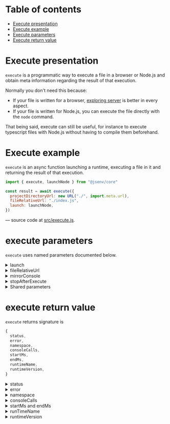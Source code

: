 # Table of contents

- [Execute presentation](#execute-presentation)
- [Execute example](#execute-example)
- [Execute parameters](#execute-parameters)
- [Execute return value](#execute-return-value)

# Execute presentation

`execute` is a programmatic way to execute a file in a browser or Node.js and obtain meta information regarding the result of that execution.

Normally you don't need this because:

- If your file is written for a browser, [exploring server](../exploring/readme.md) is better in every aspect.
- If your file is written for Node.js, you can execute the file directly with the `node` command.

That being said, execute can still be useful, for instance to execute typescript files with Node.js without having to compile them beforehand.

# Execute example

`execute` is an async function launching a runtime, executing a file in it and returning the result of that execution.

```js
import { execute, launchNode } from "@jsenv/core"

const result = await execute({
  projectDirectoryUrl: new URL("./", import.meta.url),
  fileRelativeUrl: "./index.js",
  launch: launchNode,
})
```

— source code at [src/execute.js](../../src/execute.js).

# execute parameters

`execute` uses named parameters documented below.

<details>
  <summary>launch</summary>

`launch` parameter is a function capable to launch a runtime environment to execute a file in it. This parameter is **required**, the available launch functions are documented in [launcher](../launcher.md) documentation.

</details>

<details>
  <summary>fileRelativeUrl</summary>

`fileRelativeUrl` parameter is a relative url string leading to the file you want to execute. This parameter is **required**.

</details>

<details>
  <summary>mirrorConsole</summary>

`mirrorConsole` parameter is a boolean controlling if the runtime environment logs will appear in your terminal. This parameter is optional with a default value of `true`.

</details>

<details>
  <summary>stopAfterExecute</summary>

`stopAfterExecute` parameter is a boolean controlling if the runtime environment will be stopped once the file execution is done. This parameter is optional and disabled by default.

Stopping a runtime means killing the browser or node process when the file execution is done. Jsenv does nothing by default so that you decide when to stop it. When executing a test file jsenv stops runtime once execution result is known to avoid keeping things alive once the test is done.

For execution inside a browser it means you can see the output in the browser instance launched assuming it was launched in non-headless mode.

For node execution launched process is kept alive as long as the code uses api that keeps it alive such as setTimeout, setInterval or an http server listening.

</details>

<details>
  <summary>Shared parameters</summary>

To avoid duplication some parameter are linked to a generic documentation.

- [projectDirectoryUrl](../shared-parameters.md#projectDirectoryUrl)
- [babelPluginMap](../shared-parameters.md#babelPluginMap)
- [convertMap](../shared-parameters.md#convertMap)
- [importDefaultExtension](../shared-parameters.md#importDefaultExtension)
- [compileServerLogLevel](../shared-parameters.md#compileServerLogLevel)
- [compileServerProtocol](../shared-parameters.md#compileServerProtocol)
- [compileServerPrivateKey](../shared-parameters.md#compileServerPrivateKey)
- [compileServerCertificate](../shared-parameters.md#compileServerCertificate)
- [compileServerIp](../shared-parameters.md#compileServerIp)
- [compileServerPort](../shared-parameters.md#compileServerPort)
- [jsenvDirectoryRelativeUrl](../shared-parameters.md#compileDirectoryRelativeUrl)

</details>

# execute return value

`execute` returns signature is

```js
{
  status,
  error,
  namespace,
  consoleCalls,
  startMs,
  endMs,
  runtimeName,
  runtimeVersion,
}
```

<details>
  <summary>status</summary>

`status` is a string describing how the file execution went. The possible `status` are `"completed"`, `"errored"`, `"timedout"`, `"disconnected"`. The meaning of these status was already docummented in [How test is executed](../testing/readme.md#How-test-is-executed).

```js
import { execute } from "@jsenv/core"

const { status } = await execute({
  projectDirectoryUrl: __dirname,
  fileRelativeUrl: "./index.js",
})
```

</details>

<details>
  <summary>error</summary>

`error` is the value throw during the file execution. It is returned only if an error was thrown during file execution.

```js
import { execute } from "@jsenv/core"

const { error } = await execute({
  projectDirectoryUrl: new URL("./", import.meta.url),
  fileRelativeUrl: "./index.js",
})
```

</details>

<details>
  <summary>namespace</summary>

`namespace` is an object containing exports of the executed file.

```js
import { execute } from "@jsenv/core"

const { namespace } = await execute({
  projectDirectoryUrl: new URL("./", import.meta.url),
  fileRelativeUrl: "./index.js",
})
```

</details>

<details>
  <summary>consoleCalls</summary>

`consoleCalls` is an array describing all calls made to runtime console during the file execution. It is returned only when `captureConsole` is enabled.

```js
import { execute } from "@jsenv/core"

const { consoleCalls } = await execute({
  projectDirectoryUrl: new URL("./", import.meta.url),
  fileRelativeUrl: "./index.js",
  captureConsole: true, // without this consoleCalls is undefined
})
```

An example of `consoleCalls` could be

<!-- prettier-ignore -->
```js
[
  { type: "error", text: "An error occured" },
  { type: "log", text: "Hello world" },
]
```

</details>

<details>
  <summary>startMs and endMs</summary>

`startMs` parameter is a number representing the milliseconds at which execution started.<br />
`endMs` parameter is a number representing the milliseconds at which execution was done.<br />
These value are returned only when `measureDuration` is enabled.

startMs + endMs are meant to measure the duration of the execution. They can be converted to date by doing `new Date(startMs)`.

```js
import { execute } from "@jsenv/core"

const { startMs, endMs } = await execute({
  projectDirectoryUrl: new URL("./", import.meta.url),
  fileRelativeUrl: "./index.js",
  measureDuration: true, // without this startMs, endMs are undefined
})
```

</details>

<details>
  <summary>runTimeName</summary>

`runtimeName` is a string describing the runtime used to execute the file. It is returned only when `collectRuntimeName` is enabled. For now the possible runtimeName values are `"chromium"`, `"node"`, `"firefox"`, `"webkit"`.

```js
import { execute } from "@jsenv/core"

const { runtimeName } = await execute({
  projectDirectoryUrl: new URL("./", import.meta.url),
  fileRelativeUrl: "./index.js",
  collectRuntimeName: true, // without this runtimeName is undefined
})
```

</details>

<details>
  <summary>runtimeVersion</summary>

`runtimeVersion` is a string describing the runtime version used to execute the file. Use this to know the node version or browser version used to execute the file. It is returned only when `collectRuntimeVersion` is enabled.

```js
const { runtimeVersion } = await execute({
  projectDirectoryUrl: new URL("./", import.meta.url),
  fileRelativeUrl: "./index.js",
  collectRuntimeVersion: true, // without this runtimeVersion is undefined
})
```

</details>
